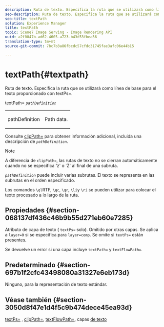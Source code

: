 ```yaml
---
description: Ruta de texto. Especifica la ruta que se utilizará como línea de base para el texto proporcionado con textPs=.
seo-description: Ruta de texto. Especifica la ruta que se utilizará como línea de base para el texto proporcionado con textPs=.
seo-title: textPath
solution: Experience Manager
title: textPath
topic: Scene7 Image Serving - Image Rendering API
uuid: a2f0047b-ad62-4605-a723-b43d53fbea56
translation-type: tm+mt
source-git-commit: 7bc7b3a86fbcdc57cfdc31745fae3afc06e44b15

---
```



# textPath{#textpath}

Ruta de texto. Especifica la ruta que se utilizará como línea de base para el texto proporcionado con textPs=.

textPath= *`pathDefinition`*

<table id="simpletable_74F549E8625B483A9B334B24A7EB6D22"> 
 <tr class="strow"> 
  <td class="stentry"> <p><span class="varname"> pathDefinition</span> </p> </td> 
  <td class="stentry"> <p>Path data. </p></td> 
 </tr> 
</table>

Consulte [clipPath=](../../../../../is-api/http-ref/image-serving-api-ref/c-http-protocol-reference/c-command-reference/r-clippath.md#reference-8139b1b52dc54749b51b109521ddf83d) para obtener información adicional, incluida una descripción de *`pathDefinition`*.

>[!NOTE]
>
>A diferencia de `clipPath=`, las rutas de texto no se cierran automáticamente cuando no se especifica &#39;z&#39; o &#39;Z&#39; al final de una subruta.

*`pathDefinition`* puede incluir varias subrutas. El texto se representa en las subrutas en el orden especificado.

Los comandos `\ql`RTF, `\qc`, `\qr`, `\li`y `\ri` se pueden utilizar para colocar el texto procesado a lo largo de la ruta.

## Propiedades {#section-068137df436c46b9b55d271eb60e7285}

Atributo de capa de texto ( `textPs=` solo). Omitido por otras capas. Se aplica a `layer=0` si se especifica para `layer=comp`. Se omite si `textPs=` están presentes.

Se devuelve un error si una capa incluye `textPath=` y `textFlowPath=`.

## Predeterminado {#section-697b1f2cfc43498080a31327e6eb173d}

Ninguno, para la representación de texto estándar.

## Véase también {#section-3050d8f47e1d4f5c9b474dece45ea93d}

[textPs=](../../../../../is-api/http-ref/image-serving-api-ref/c-http-protocol-reference/c-command-reference/r-textps.md#reference-4209a2a6169f44278da2647cfb0cd767) , [clipPath=](../../../../../is-api/http-ref/image-serving-api-ref/c-http-protocol-reference/c-command-reference/r-clippath.md#reference-8139b1b52dc54749b51b109521ddf83d), [textFlowPath=](../../../../../is-api/http-ref/image-serving-api-ref/c-http-protocol-reference/c-command-reference/r-textflowpath.md#reference-0b8d9493d71342f0b6a64a6d221584ef), capas [de texto](../../../../../is-api/http-ref/image-serving-api-ref/c-http-protocol-reference/c-text-formatting/r-text-layers.md#reference-47e78cfb18134db5ab09e17af14a6a8f)
